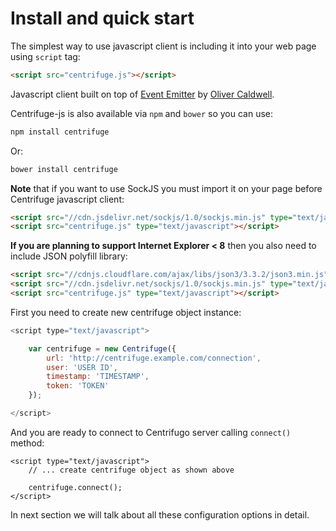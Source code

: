 # Install and quick start

The simplest way to use javascript client is including it into your web page using `script` tag:

```html
<script src="centrifuge.js"></script>
```

Javascript client built on top of [Event Emitter](https://github.com/Wolfy87/EventEmitter)
by [Oliver Caldwell](https://github.com/Wolfy87).

Centrifuge-js is also available via `npm` and `bower` so you can use:

```bash
npm install centrifuge
```

Or:

```bash
bower install centrifuge
```

**Note** that if you want to use SockJS you must import it on your page before Centrifuge
javascript client:

```html
<script src="//cdn.jsdelivr.net/sockjs/1.0/sockjs.min.js" type="text/javascript"></script>
<script src="centrifuge.js" type="text/javascript"></script>
```

**If you are planning to support Internet Explorer < 8** then you also need to include
JSON polyfill library:

```html
<script src="//cdnjs.cloudflare.com/ajax/libs/json3/3.3.2/json3.min.js" type="text/javascript"></script>
<script src="//cdn.jsdelivr.net/sockjs/1.0/sockjs.min.js" type="text/javascript"></script>
<script src="centrifuge.js" type="text/javascript"></script>
```

First you need to create new centrifuge object instance:

```javascript
<script type="text/javascript">

    var centrifuge = new Centrifuge({
        url: 'http://centrifuge.example.com/connection',
        user: 'USER ID',
        timestamp: 'TIMESTAMP',
        token: 'TOKEN'
    });

</script>
```

And you are ready to connect to Centrifugo server calling `connect()` method:

```
<script type="text/javascript">
    // ... create centrifuge object as shown above

    centrifuge.connect();
</script>
```

In next section we will talk about all these configuration options in detail.
